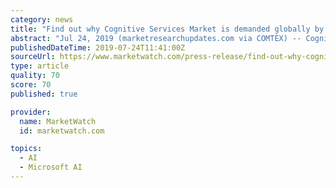 ```yaml
---
category: news
title: "Find out why Cognitive Services Market is demanded globally by key players IBM, Microsoft, Google, AWS, Baidu, Nuance Communications"
abstract: "Jul 24, 2019 (marketresearchupdates.com via COMTEX) -- Cognitive Services Market Summary 2019 : The Cognitive Services Market report presents the comprehensive analysis of key market segments and sub-segments, evolving the Cognitive Services markettrends ..."
publishedDateTime: 2019-07-24T11:41:00Z
sourceUrl: https://www.marketwatch.com/press-release/find-out-why-cognitive-services-market-is-demanded-globally-by-key-players-ibm-microsoft-google-aws-baidu-nuance-communications-2019-07-24
type: article
quality: 70
score: 70
published: true

provider:
  name: MarketWatch
  id: marketwatch.com

topics:
  - AI
  - Microsoft AI
---
```

